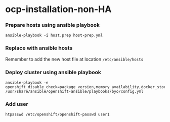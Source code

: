 # ocp-installation-non-HA


### Prepare hosts using ansible playbook

```
ansible-playbook -i host.prep host-prep.yml
```

### Replace with ansible hosts
Remember to add the new host file at location `/etc/ansible/hosts`

### Deploy cluster using ansible playbook

```
ansible-playbook -e openshift_disable_check=package_version,memory_availability,docker_storage /usr/share/ansible/openshift-ansible/playbooks/byo/config.yml
```

### Add user

```
htpasswd /etc/openshift/openshift-passwd user1
```